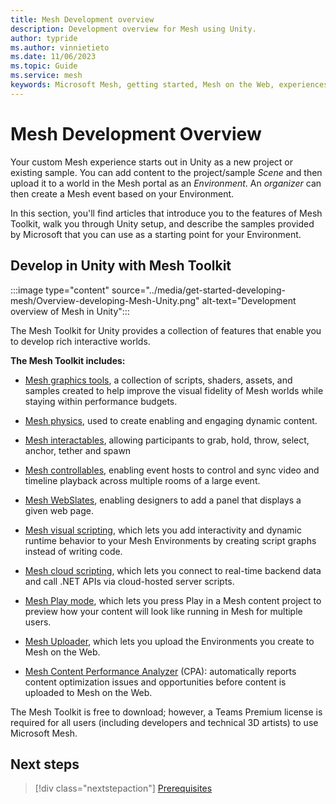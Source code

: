 ```yaml
---
title: Mesh Development overview
description: Development overview for Mesh using Unity.
author: typride
ms.author: vinnietieto
ms.date: 11/06/2023
ms.topic: Guide
ms.service: mesh
keywords: Microsoft Mesh, getting started, Mesh on the Web, experiences, environments
---
```


# Mesh Development Overview

Your custom Mesh experience starts out in Unity as a new project or existing sample. You can add content to the project/sample *Scene* and then upload it to a world in the Mesh portal as an *Environment*. An *organizer* can then create a Mesh event based on your Environment.

In this section, you'll find articles that introduce you to the features of Mesh Toolkit, walk you through Unity setup, and describe the samples provided by Microsoft that you can use as a starting point for your Environment.

## Develop in Unity with Mesh Toolkit

:::image type="content" source="../media/get-started-developing-mesh/Overview-developing-Mesh-Unity.png" alt-text="Development overview of Mesh in Unity":::

The Mesh Toolkit for Unity provides a collection of features that enable you to develop rich interactive worlds.

**The Mesh Toolkit includes:**

* [Mesh graphics tools](design/overview.md), a collection of scripts, shaders, assets, and samples created to help improve the visual fidelity of Mesh worlds while staying within performance budgets.

* [Mesh physics](enhance-your-environment/physics/mesh-physics-overview.md), used to create enabling and engaging dynamic content.

* [Mesh interactables](enhance-your-environment/avatar-and-object-interactions/interactables.md), allowing participants to grab, hold, throw, select, anchor, tether and spawn

* [Mesh controllables](enhance-your-environment/multi-room-sync.md), enabling event hosts to control and sync video and timeline playback across multiple rooms of a large event.

* [Mesh WebSlates](enhance-your-environment/webcontent.md), enabling designers to add a panel that displays a given web page.

* [Mesh visual scripting](script-your-scene-logic/visual-scripting/visual-scripting-overview.md), which lets you add interactivity and dynamic runtime behavior to your Mesh Environments by creating script graphs instead of writing code.

* [Mesh cloud scripting](script-your-scene-logic/cloud-scripting/cloud-scripting-basic-concepts.md), which lets you connect to real-time backend data and call .NET APIs via cloud-hosted server scripts.

* [Mesh Play mode](debug-and-optimize-performance/playmode.md), which lets you press Play in a Mesh content project to preview how your content will look like running in Mesh for multiple users.

* [Mesh Uploader](make-your-environment-available/build-and-publish-your-environment.md), which lets you upload the Environments you create to Mesh on the Web.

* [Mesh Content Performance Analyzer](debug-and-optimize-performance/cpa.md) (CPA): automatically reports content optimization issues and opportunities before content is uploaded to Mesh on the Web.

The Mesh Toolkit is free to download; however, a Teams Premium license is required for all users (including developers and technical 3D artists) to use Microsoft Mesh.

## Next steps

 > [!div class="nextstepaction"]
 > [Prerequisites](getting-started/prerequisites.md)
